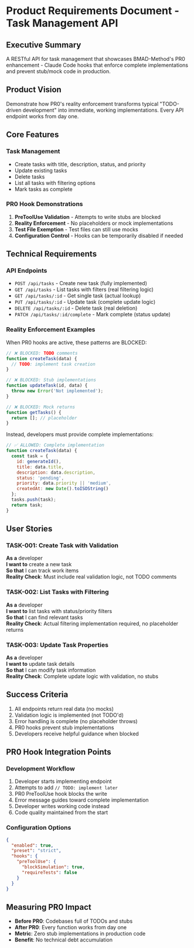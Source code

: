 # Product Requirements Document - Task Management API

## Executive Summary
A RESTful API for task management that showcases BMAD-Method's PR0 enhancement - Claude Code hooks that enforce complete implementations and prevent stub/mock code in production.

## Product Vision
Demonstrate how PR0's reality enforcement transforms typical "TODO-driven development" into immediate, working implementations. Every API endpoint works from day one.

## Core Features

### Task Management
- Create tasks with title, description, status, and priority
- Update existing tasks  
- Delete tasks
- List all tasks with filtering options
- Mark tasks as complete

### PR0 Hook Demonstrations
1. **PreToolUse Validation** - Attempts to write stubs are blocked
2. **Reality Enforcement** - No placeholders or mock implementations
3. **Test File Exemption** - Test files can still use mocks
4. **Configuration Control** - Hooks can be temporarily disabled if needed

## Technical Requirements

### API Endpoints
- `POST /api/tasks` - Create new task (fully implemented)
- `GET /api/tasks` - List tasks with filters (real filtering logic)
- `GET /api/tasks/:id` - Get single task (actual lookup)
- `PUT /api/tasks/:id` - Update task (complete update logic)
- `DELETE /api/tasks/:id` - Delete task (real deletion)
- `PATCH /api/tasks/:id/complete` - Mark complete (status update)

### Reality Enforcement Examples
When PR0 hooks are active, these patterns are BLOCKED:
```javascript
// ❌ BLOCKED: TODO comments
function createTask(data) {
  // TODO: implement task creation
}

// ❌ BLOCKED: Stub implementations  
function updateTask(id, data) {
  throw new Error('Not implemented');
}

// ❌ BLOCKED: Mock returns
function getTasks() {
  return []; // placeholder
}
```

Instead, developers must provide complete implementations:
```javascript
// ✅ ALLOWED: Complete implementation
function createTask(data) {
  const task = {
    id: generateId(),
    title: data.title,
    description: data.description,
    status: 'pending',
    priority: data.priority || 'medium',
    createdAt: new Date().toISOString()
  };
  tasks.push(task);
  return task;
}
```

## User Stories

### TASK-001: Create Task with Validation
**As a** developer  
**I want to** create a new task  
**So that** I can track work items  
**Reality Check**: Must include real validation logic, not TODO comments

### TASK-002: List Tasks with Filtering  
**As a** developer  
**I want to** list tasks with status/priority filters  
**So that** I can find relevant tasks  
**Reality Check**: Actual filtering implementation required, no placeholder returns

### TASK-003: Update Task Properties
**As a** developer  
**I want to** update task details  
**So that** I can modify task information  
**Reality Check**: Complete update logic with validation, no stubs

## Success Criteria
1. All endpoints return real data (no mocks)
2. Validation logic is implemented (not TODO'd)
3. Error handling is complete (no placeholder throws)
4. PR0 hooks prevent stub implementations
5. Developers receive helpful guidance when blocked

## PR0 Hook Integration Points

### Development Workflow
1. Developer starts implementing endpoint
2. Attempts to add `// TODO: implement later`
3. PR0 PreToolUse hook blocks the write
4. Error message guides toward complete implementation
5. Developer writes working code instead
6. Code quality maintained from the start

### Configuration Options
```json
{
  "enabled": true,
  "preset": "strict",
  "hooks": {
    "preToolUse": {
      "blockSimulation": true,
      "requireTests": false
    }
  }
}
```

## Measuring PR0 Impact
- **Before PR0**: Codebases full of TODOs and stubs
- **After PR0**: Every function works from day one
- **Metric**: Zero stub implementations in production code
- **Benefit**: No technical debt accumulation